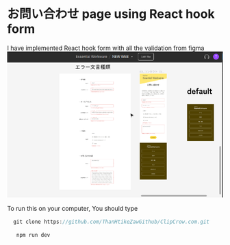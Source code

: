 # お問い合わせ page using React hook form

I have implemented React hook form with all the validation from figma
![Validation Image](readme.png)

To run this on your computer, You should type
```js
  git clone https://github.com/ThanHtikeZawGithub/ClipCrow.com.git
```
```
   npm run dev
```

